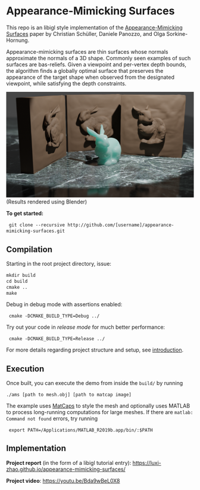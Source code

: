 # Appearance-Mimicking Surfaces
This repo is an libigl style implementation of the [Appearance-Mimicking Surfaces](https://cims.nyu.edu/gcl/papers/mimicking-2014.pdf) paper by Christian Schüller, Daniele Panozzo, and Olga Sorkine-Hornung. 

Appearance-mimicking surfaces are thin surfaces whose normals approximate the normals of a 3D shape. Commonly seen examples of such surfaces are bas-reliefs. Given a viewpoint and per-vertex depth bounds, the algorithm finds a globally optimal surface that preserves the appearance of the target shape when observed from the designated viewpoint, while satisfying the depth constraints. 

![](report/bunny_blender.png)
(Results rendered using Blender)

**To get started:** 
 
     git clone --recursive http://github.com/[username]/appearance-mimicking-surfaces.git


## Compilation

Starting in the root project directory, issue:

    mkdir build
    cd build
    cmake ..
    make 

Debug in debug mode with assertions enabled:
 
     cmake -DCMAKE_BUILD_TYPE=Debug ../
 
Try out your code in _release mode_ for much better performance:

     cmake -DCMAKE_BUILD_TYPE=Release ../
For more details regarding project structure and setup, see
[introduction](http://github.com/alecjacobson/geometry-processing-introduction).

## Execution

Once built, you can execute the demo from inside the `build/` by running

    ./ams [path to mesh.obj] [path to matcap image]
The example uses [MatCaps](https://libigl.github.io/tutorial/#matcaps) to style the mesh and optionally uses MATLAB to process long-running computations for large meshes. If there are `matlab: Command not found` errors, try running 
     
     export PATH=/Applications/MATLAB_R2019b.app/bin/:$PATH
     


## Implementation
**Project report** (in the form of a libigl tutorial entry): https://luxi-zhao.github.io/appearance-mimicking-surfaces/

**Project video**: https://youtu.be/Bda9wBeL0X8

